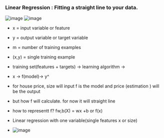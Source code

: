 ### Linear Regression : Fitting a straight line to your data.
![image](https://github.com/iamsohel/machine-learning/assets/9135426/40ff3a42-a2d2-4c4a-a473-2a35edf2c26c)
![image](https://github.com/iamsohel/machine-learning/assets/9135426/eea1a4a2-6544-4081-b4fd-f2cd1ed8323a)



- x = input variable or feature

- y = output variable or target variable

- m = number of training examples

- (x,y)  = single training  example
- training set(features + targets) -> learning algorithm ->
- x -> f(model)-> y^
- for house price, size will input f is the model and price (estimation ) will be the output
- but how f will calculate. for now it will straight line
- how to representt f? fw,b(X) = wx +b or f(x)
- Linear regression with one variable(single features x or size)
- ![image](https://github.com/iamsohel/machine-learning/assets/9135426/b244c442-9188-4546-a63e-bb888434f809)

